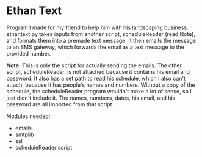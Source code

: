 # Ethan Text
 Program I made for my friend to help him with his landscaping business. ethantext.py takes inputs from another script, scheduleReader (read Note), and formats them into a premade text message. It then emails the message to an SMS gateway, which forwards the email as a text message to the provided number.

 **Note:**
  This is only the script for actually sending the emails. The other script, scheduleReader, is not attached because it contains his email and password. It also has a set path to read his schedule, which I also can't attach, because it has people's names and numbers. Without a copy of the schedule, the scheduleReader program wouldn't make a lot of sense, so I just didn't include it. The names, numbers, dates, his email, and his password are all imported from that script.

Modules needed:
- emails
- smtplib
- ssl
- scheduleReader script
